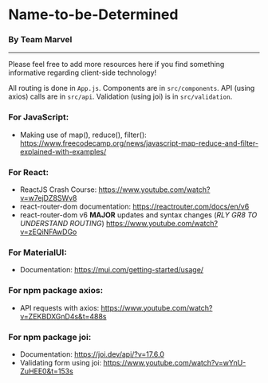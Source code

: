 # Name-to-be-Determined

### By Team Marvel

---

Please feel free to add more resources here if you find something informative regarding client-side technology!

All routing is done in `App.js`. Components are in `src/components`. API (using axios) calls are in `src/api`. Validation (using joi) is in `src/validation`.

### For JavaScript:
* Making use of map(), reduce(), filter(): https://www.freecodecamp.org/news/javascript-map-reduce-and-filter-explained-with-examples/

### For React:
* ReactJS Crash Course: https://www.youtube.com/watch?v=w7ejDZ8SWv8
* react-router-dom documentation: https://reactrouter.com/docs/en/v6
* react-router-dom v6 **MAJOR** updates and syntax changes (*RLY GR8 TO UNDERSTAND ROUTING*) https://www.youtube.com/watch?v=zEQiNFAwDGo

### For MaterialUI:
* Documentation: https://mui.com/getting-started/usage/

### For npm package axios:
* API requests with axios: https://www.youtube.com/watch?v=ZEKBDXGnD4s&t=488s

### For npm package joi:
* Documentation: https://joi.dev/api/?v=17.6.0
* Validating form using joi: https://www.youtube.com/watch?v=wYnU-ZuHEE0&t=153s